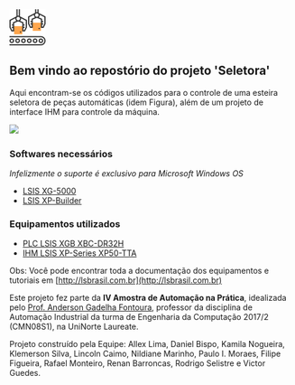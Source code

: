 <img src="https://github.com/allexlima/SeletoraRepo/blob/master/imgs/icon.png?raw=true" width=64>

## Bem vindo ao repostório do projeto 'Seletora'

Aqui encontram-se os códigos utilizados para o controle de uma esteira seletora de peças automáticas (idem Figura), além de um projeto de interface IHM para controle da máquina.

![](https://github.com/allexlima/SeletoraRepo/blob/master/imgs/m00.png?raw=true)

### Softwares necessários
_Infelizmente o suporte é exclusivo para Microsoft Windows OS_

- [LSIS XG-5000](http://www.lsis.com/support/download/detail.aspx?c=3386)
- [LSIS XP-Builder](http://www.lsis.com/support/download/detail.aspx?c=3190)

### Equipamentos utilizados
- [PLC LSIS XGB XBC-DR32H](http://www.tecnolog.ind.br/clp-controladores-log-programaveis/437-clp-xgb-xbc-xbm-xec-ls-industrial-systems-lg.html)
- [IHM LSIS XP-Series XP50-TTA](https://www.google.com.br/search?rlz=1C1CHBD_enBR769BR769&biw=1366&bih=672&tbm=isch&sa=1&ei=qDb_WbbSEYSZwgTu6YqoAQ&q=IHM+XP-Series+XP50-TTA&oq=IHM+XP-Series+XP50-TTA&gs_l=psy-ab.3...223989.238436.0.238690.24.23.1.0.0.0.239.2288.0j13j1.14.0....0...1.1.64.psy-ab..9.3.521...0.0.SJeOwFd7LIQ#imgrc=CH-KBqbdV-xySM:)

Obs: Você pode encontrar toda a documentação dos equipamentos e tutoriais em [http://lsbrasil.com.br](http://lsbrasil.com.br)

Este projeto fez parte da __IV Amostra de Automação na Prática__, idealizada pelo [Prof. Anderson Gadelha Fontoura](https://github.com/hyperiondeimos), professor da disciplina de Automação Industrial da turma de Engenharia da Computação 2017/2 (CMN08S1), na UniNorte Laureate.
 
Projeto construído pela Equipe: Allex Lima, Daniel Bispo, Kamila Nogueira, Klemerson Silva, Lincoln Caimo, Nildiane Marinho, Paulo I. Moraes, Filipe Figueira, Rafael Monteiro, Renan Barroncas, Rodrigo Selistre e Victor Guedes.
